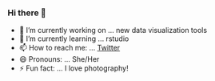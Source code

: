 ### Hi there 👋

- 🔭 I’m currently working on ... new data visualization tools
- 🌱 I’m currently learning ... rstudio
- 📫 How to reach me: ... [Twitter](https://www.twitter.com/chtaylor_) 
- 😄 Pronouns: ... She/Her
- ⚡ Fun fact: ... I love photography!
